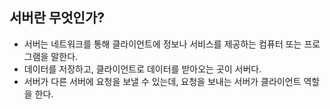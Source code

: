 ## 서버란 무엇인가?

- 서버는 네트워크를 통해 클라이언트에 정보나 서비스를 제공하는 컴퓨터 또는 프로그램을 말한다.
- 데이터를 저장하고, 클라이언트로 데이터를 받아오는 곳이 서버다.
- 서버가 다른 서버에 요청을 보낼 수 있는데, 요청을 보내는 서버가 클라이언트 역할을 한다.